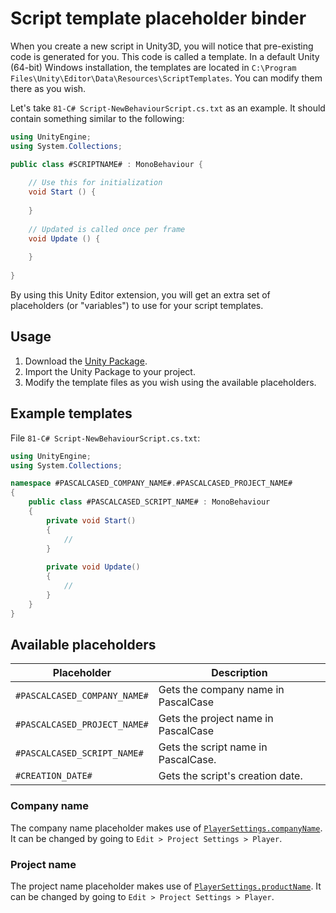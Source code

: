 # Script template placeholder binder

When you create a new script in Unity3D, you will notice that pre-existing code is generated for you.
This code is called a template. In a default Unity (64-bit) Windows installation, the templates are located in
`C:\Program Files\Unity\Editor\Data\Resources\ScriptTemplates`. You can modify them there as you wish.

Let's take `81-C# Script-NewBehaviourScript.cs.txt` as an example. It should contain something similar to the following:

```cs
using UnityEngine;
using System.Collections;

public class #SCRIPTNAME# : MonoBehaviour {
    
    // Use this for initialization
    void Start () {
        
    }
    
    // Updated is called once per frame
    void Update () {
        
    }
    
}
```

By using this Unity Editor extension, you will get an extra set of placeholders (or "variables") to use for your 
script templates.


## Usage

1. Download the [Unity Package](https://github.com/pedzed/unity-script-template-placeholder-binder/raw/master/ScriptTemplatePlaceholderBinder.unitypackage).
2. Import the Unity Package to your project.
3. Modify the template files as you wish using the available placeholders.


## Example templates
File `81-C# Script-NewBehaviourScript.cs.txt`:

```cs
using UnityEngine;
using System.Collections;

namespace #PASCALCASED_COMPANY_NAME#.#PASCALCASED_PROJECT_NAME#
{
    public class #PASCALCASED_SCRIPT_NAME# : MonoBehaviour
    {
        private void Start()
        {
            //
        }
        
        private void Update()
        {
            //
        }
    }
}

```


## Available placeholders

| Placeholder                  | Description                                                             |
|------------------------------|-------------------------------------------------------------------------|
| `#PASCALCASED_COMPANY_NAME#` | Gets the company name in PascalCase                                     |
| `#PASCALCASED_PROJECT_NAME#` | Gets the project name in PascalCase                                     |
| `#PASCALCASED_SCRIPT_NAME#`  | Gets the script name in PascalCase.                                     |
| `#CREATION_DATE#`            | Gets the script's creation date.                                        |

### Company name
The company name placeholder makes use of 
[`PlayerSettings.companyName`](https://docs.unity3d.com/ScriptReference/PlayerSettings-companyName.html).
It can be changed by going to `Edit > Project Settings > Player`.

### Project name
The project name placeholder makes use of 
[`PlayerSettings.productName`](https://docs.unity3d.com/ScriptReference/PlayerSettings-productName.html).
It can be changed by going to `Edit > Project Settings > Player`.
